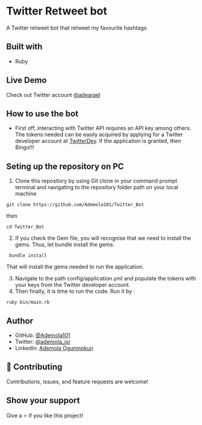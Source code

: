 # Twitter Retweet bot

A Twitter retweet bot that retweet my favourite hashtags

## Built with

- Ruby

## Live Demo

Check out Twitter account [@adearael](https://www.twitter.com/@adearael)

## How to use the bot

- First off, interacting with Twitter API requires an API key among others. The tokens needed can be easily acquired by applying for a Twitter developer account at [TwitterDev](https://developer.twitter.com). If the application is granted, then Bingo!!!

## Seting up the repository on  PC

1. Clone this repository by using Git clone in your command prompt terminal and navigating to the repository folder path on your local machine

 ``` code
 git clone https://github.com/Ademola101/Twitter_Bot
 ```

 then

 ``` code
 cd Twitter_Bot
 ```

2. If you check the Gem file, you will recognise that we need to install the gems. Thus, let bundle install the gems:
  
``` code
 bundle install
```

That will install the gems needed to run the application.

3. Navigate to the path config/application.yml and populate the tokens with your keys from the Twitter developer account.
4. Then finally, it is time to run the code. Run it by :

```  code
ruby bin/main.rb
```

## Author

- GitHub: [@Ademola101](https://github.com/Ademola101)
- Twitter: [@ademola_isr](https://twitter.com/ademola_isr)
- LinkedIn: [Ademola Ogunmokun](https://linkedin.com/in/ademola-ogunmokun-492575203)

## 🤝 Contributing

Contributions, issues, and feature requests are welcome!

## Show your support

Give a ⭐️ if you like this project!
